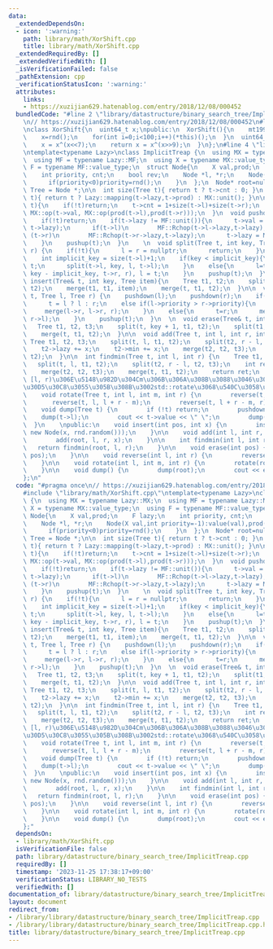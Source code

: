 ```yaml
---
data:
  _extendedDependsOn:
  - icon: ':warning:'
    path: library/math/XorShift.cpp
    title: library/math/XorShift.cpp
  _extendedRequiredBy: []
  _extendedVerifiedWith: []
  _isVerificationFailed: false
  _pathExtension: cpp
  _verificationStatusIcon: ':warning:'
  attributes:
    links:
    - https://xuzijian629.hatenablog.com/entry/2018/12/08/000452
  bundledCode: "#line 2 \"library/datastructure/binary_search_tree/ImplicitTreap.cpp\"\
    \n// https://xuzijian629.hatenablog.com/entry/2018/12/08/000452\n#line 1 \"library/math/XorShift.cpp\"\
    \nclass XorShift{\n  uint64_t x;\npublic:\n  XorShift(){\n    mt19937 rnd(chrono::steady_clock::now().time_since_epoch().count());\n\
    \    x=rnd();\n    for(int i=0;i<100;i++)(*this)();\n  }\n  uint64_t operator()(){\n\
    \    x = x^(x<<7);\n    return x = x^(x>>9);\n  }\n};\n#line 4 \"library/datastructure/binary_search_tree/ImplicitTreap.cpp\"\
    \ntemplate<typename Lazy>\nclass ImplicitTreap {\n  using MX = typename Lazy::MX;\n\
    \  using MF = typename Lazy::MF;\n  using X = typename MX::value_type;\n  using\
    \ F = typename MF::value_type;\n  struct Node{\n    X val,prod;\n    F lazy;\n\
    \    int priority, cnt;\n    bool rev;\n    Node *l, *r;\n    Node(X val,int priority=-1):value(val),prod(MX::unit()),lazy(MF::unit()),priority(priority),cnt(1),rev(false),l(nullptr),r(nullptr){\n\
    \      if(priority<0)priority=rnd();\n    }\n  };\n  Node* root=nullptr;\n  using\
    \ Tree = Node *;\n\n  int size(Tree t){ return t ? t->cnt : 0; }\n  X prod(Tree\
    \ t){ return t ? Lazy::mapping(t->lazy,t->prod) : MX::unit(); }\n\n  void pushup(Tree\
    \ t){\n    if(!t)return;\n    t->cnt = 1+size(t->l)+size(t->r);\n    t->prod =\
    \ MX::op(t->val, MX::op(prod(t->l),prod(t->r)));\n  }\n  void pushdown(Tree t){\n\
    \    if(!t)return;\n    if(t->lazy != MF::unit()){\n      t->val = Lazy::mapping(t->val,\
    \ t->lazy);\n      if(t->l)\n        MF::Rchop(t->l->lazy,t->lazy);\n      if\
    \ (t->r)\n        MF::Rchop(t->r->lazy,t->lazy);\n      t->lazy = MF::unit();\n\
    \    }\n    pushup(t);\n  }\n    \n  void split(Tree t, int key, Tree& l, Tree&\
    \ r) {\n    if(!t){\n      l = r = nullptr;\n      return;\n    }\n    pushdown(t);\n\
    \    int implicit_key = size(t->l)+1;\n    if(key < implicit_key){\n      r =\
    \ t;\n      split(t->l, key, l, t->l);\n    }\n    else{\n      l=t;\n      split(t->r,\
    \ key - implicit_key, t->r, r), l = t;\n    }\n    pushup(t);\n  }\n    \n  void\
    \ insert(Tree& t, int key, Tree item){\n    Tree t1, t2;\n    split(t, key, t1,\
    \ t2);\n    merge(t1, t1, item);\n    merge(t, t1, t2);\n  }\n\n  void merge(Tree&\
    \ t, Tree l, Tree r) {\n    pushdown(l);\n    pushdown(r);\n    if(!l or !r)\n\
    \      t = l ? l : r;\n    else if(l->priority > r->priority){\n      t=l;\n \
    \     merge(l->r, l->r, r);\n    }\n    else{\n      t=r;\n      merge(r->l, l,\
    \ r->l);\n    }\n    pushup(t);\n  }\n  \n  void erase(Tree& t, int key) {\n \
    \   Tree t1, t2, t3;\n    split(t, key + 1, t1, t2);\n    split(t1, key, t1, t3);\n\
    \    merge(t, t1, t2);\n  }\n\n  void add(Tree t, int l, int r, int x) {\n   \
    \ Tree t1, t2, t3;\n    split(t, l, t1, t2);\n    split(t2, r - l, t2 , t3);\n\
    \    t2->lazy += x;\n    t2->min += x;\n    merge(t2, t2, t3);\n    merge(t, t1,\
    \ t2);\n  }\n\n  int findmin(Tree t, int l, int r) {\n    Tree t1, t2, t3;\n \
    \   split(t, l, t1, t2);\n    split(t2, r - l, t2, t3);\n    int ret = t2->min;\n\
    \    merge(t2, t2, t3);\n    merge(t, t1, t2);\n    return ret;\n  }\n\n    //\
    \ [l, r)\u306E\u5148\u982D\u304Cm\u306B\u306A\u308B\u3088\u3046\u306B\u5DE6\u30B7\
    \u30D5\u30C8\u3055\u305B\u308B\u3002std::rotate\u3068\u540C\u3058\u4ED5\u69D8\n\
    \    void rotate(Tree t, int l, int m, int r) {\n        reverse(t, l, r);\n \
    \       reverse(t, l, l + r - m);\n        reverse(t, l + r - m, r);\n    }\n\n\
    \    void dump(Tree t) {\n        if (!t) return;\n        pushdown(t);\n    \
    \    dump(t->l);\n        cout << t->value << \" \";\n        dump(t->r);\n  \
    \  }\n    \npublic:\n    void insert(int pos, int x) {\n        insert(root, pos,\
    \ new Node(x, rnd.random()));\n    }\n\n    void add(int l, int r, int x) {\n\
    \        add(root, l, r, x);\n    }\n\n    int findmin(int l, int r) {\n     \
    \   return findmin(root, l, r);\n    }\n\n    void erase(int pos) {\n        erase(root,\
    \ pos);\n    }\n\n    void reverse(int l, int r) {\n        reverse(root, l, r);\n\
    \    }\n\n    void rotate(int l, int m, int r) {\n        rotate(root, l, m, r);\n\
    \    }\n\n    void dump() {\n        dump(root);\n        cout << endl;\n    }\n\
    };\n"
  code: "#pragma once\n// https://xuzijian629.hatenablog.com/entry/2018/12/08/000452\n\
    #include \"library/math/XorShift.cpp\"\ntemplate<typename Lazy>\nclass ImplicitTreap\
    \ {\n  using MX = typename Lazy::MX;\n  using MF = typename Lazy::MF;\n  using\
    \ X = typename MX::value_type;\n  using F = typename MF::value_type;\n  struct\
    \ Node{\n    X val,prod;\n    F lazy;\n    int priority, cnt;\n    bool rev;\n\
    \    Node *l, *r;\n    Node(X val,int priority=-1):value(val),prod(MX::unit()),lazy(MF::unit()),priority(priority),cnt(1),rev(false),l(nullptr),r(nullptr){\n\
    \      if(priority<0)priority=rnd();\n    }\n  };\n  Node* root=nullptr;\n  using\
    \ Tree = Node *;\n\n  int size(Tree t){ return t ? t->cnt : 0; }\n  X prod(Tree\
    \ t){ return t ? Lazy::mapping(t->lazy,t->prod) : MX::unit(); }\n\n  void pushup(Tree\
    \ t){\n    if(!t)return;\n    t->cnt = 1+size(t->l)+size(t->r);\n    t->prod =\
    \ MX::op(t->val, MX::op(prod(t->l),prod(t->r)));\n  }\n  void pushdown(Tree t){\n\
    \    if(!t)return;\n    if(t->lazy != MF::unit()){\n      t->val = Lazy::mapping(t->val,\
    \ t->lazy);\n      if(t->l)\n        MF::Rchop(t->l->lazy,t->lazy);\n      if\
    \ (t->r)\n        MF::Rchop(t->r->lazy,t->lazy);\n      t->lazy = MF::unit();\n\
    \    }\n    pushup(t);\n  }\n    \n  void split(Tree t, int key, Tree& l, Tree&\
    \ r) {\n    if(!t){\n      l = r = nullptr;\n      return;\n    }\n    pushdown(t);\n\
    \    int implicit_key = size(t->l)+1;\n    if(key < implicit_key){\n      r =\
    \ t;\n      split(t->l, key, l, t->l);\n    }\n    else{\n      l=t;\n      split(t->r,\
    \ key - implicit_key, t->r, r), l = t;\n    }\n    pushup(t);\n  }\n    \n  void\
    \ insert(Tree& t, int key, Tree item){\n    Tree t1, t2;\n    split(t, key, t1,\
    \ t2);\n    merge(t1, t1, item);\n    merge(t, t1, t2);\n  }\n\n  void merge(Tree&\
    \ t, Tree l, Tree r) {\n    pushdown(l);\n    pushdown(r);\n    if(!l or !r)\n\
    \      t = l ? l : r;\n    else if(l->priority > r->priority){\n      t=l;\n \
    \     merge(l->r, l->r, r);\n    }\n    else{\n      t=r;\n      merge(r->l, l,\
    \ r->l);\n    }\n    pushup(t);\n  }\n  \n  void erase(Tree& t, int key) {\n \
    \   Tree t1, t2, t3;\n    split(t, key + 1, t1, t2);\n    split(t1, key, t1, t3);\n\
    \    merge(t, t1, t2);\n  }\n\n  void add(Tree t, int l, int r, int x) {\n   \
    \ Tree t1, t2, t3;\n    split(t, l, t1, t2);\n    split(t2, r - l, t2 , t3);\n\
    \    t2->lazy += x;\n    t2->min += x;\n    merge(t2, t2, t3);\n    merge(t, t1,\
    \ t2);\n  }\n\n  int findmin(Tree t, int l, int r) {\n    Tree t1, t2, t3;\n \
    \   split(t, l, t1, t2);\n    split(t2, r - l, t2, t3);\n    int ret = t2->min;\n\
    \    merge(t2, t2, t3);\n    merge(t, t1, t2);\n    return ret;\n  }\n\n    //\
    \ [l, r)\u306E\u5148\u982D\u304Cm\u306B\u306A\u308B\u3088\u3046\u306B\u5DE6\u30B7\
    \u30D5\u30C8\u3055\u305B\u308B\u3002std::rotate\u3068\u540C\u3058\u4ED5\u69D8\n\
    \    void rotate(Tree t, int l, int m, int r) {\n        reverse(t, l, r);\n \
    \       reverse(t, l, l + r - m);\n        reverse(t, l + r - m, r);\n    }\n\n\
    \    void dump(Tree t) {\n        if (!t) return;\n        pushdown(t);\n    \
    \    dump(t->l);\n        cout << t->value << \" \";\n        dump(t->r);\n  \
    \  }\n    \npublic:\n    void insert(int pos, int x) {\n        insert(root, pos,\
    \ new Node(x, rnd.random()));\n    }\n\n    void add(int l, int r, int x) {\n\
    \        add(root, l, r, x);\n    }\n\n    int findmin(int l, int r) {\n     \
    \   return findmin(root, l, r);\n    }\n\n    void erase(int pos) {\n        erase(root,\
    \ pos);\n    }\n\n    void reverse(int l, int r) {\n        reverse(root, l, r);\n\
    \    }\n\n    void rotate(int l, int m, int r) {\n        rotate(root, l, m, r);\n\
    \    }\n\n    void dump() {\n        dump(root);\n        cout << endl;\n    }\n\
    };"
  dependsOn:
  - library/math/XorShift.cpp
  isVerificationFile: false
  path: library/datastructure/binary_search_tree/ImplicitTreap.cpp
  requiredBy: []
  timestamp: '2023-11-25 17:38:17+09:00'
  verificationStatus: LIBRARY_NO_TESTS
  verifiedWith: []
documentation_of: library/datastructure/binary_search_tree/ImplicitTreap.cpp
layout: document
redirect_from:
- /library/library/datastructure/binary_search_tree/ImplicitTreap.cpp
- /library/library/datastructure/binary_search_tree/ImplicitTreap.cpp.html
title: library/datastructure/binary_search_tree/ImplicitTreap.cpp
---
```

